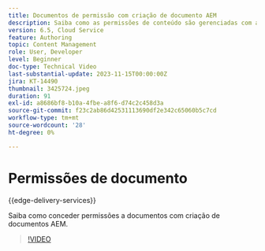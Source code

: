 ```yaml
---
title: Documentos de permissão com criação de documento AEM
description: Saiba como as permissões de conteúdo são gerenciadas com a criação de documentos AEM.
version: 6.5, Cloud Service
feature: Authoring
topic: Content Management
role: User, Developer
level: Beginner
doc-type: Technical Video
last-substantial-update: 2023-11-15T00:00:00Z
jira: KT-14490
thumbnail: 3425724.jpeg
duration: 91
exl-id: a8686bf8-b10a-4fbe-a8f6-d74c2c458d3a
source-git-commit: f23c2ab86d42531113690df2e342c65060b5c7cd
workflow-type: tm+mt
source-wordcount: '28'
ht-degree: 0%

---
```


# Permissões de documento

{{edge-delivery-services}}

Saiba como conceder permissões a documentos com criação de documentos AEM.

>[!VIDEO](https://video.tv.adobe.com/v/3425724/?learn=on)
